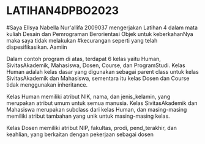 # LATIHAN4DPBO2023

#Saya Ellsya Nabella Nur'allifa 2009037 mengerjakan Latihan 4 dalam mata kuliah Desain dan Pemrograman Berorientasi Objek untuk keberkahanNya maka saya tidak melakukan #kecurangan seperti yang telah dispesifikasikan. Aamiin

Dalam contoh program di atas, terdapat 6 kelas yaitu Human, SivitasAkademik, Mahasiswa, Dosen, Course, dan ProgramStudi. Kelas Human adalah kelas dasar yang digunakan sebagai parent class untuk kelas SivitasAkademik dan Mahasiswa, sementara itu kelas Dosen dan Course tidak menggunakan inheritance.

Kelas Human memiliki atribut NIK, nama, dan jenis_kelamin, yang merupakan atribut umum untuk semua manusia. Kelas SivitasAkademik dan Mahasiswa merupakan subclass dari kelas Human, dan masing-masing memiliki atribut tambahan yang unik untuk masing-masing kelas.

Kelas Dosen memiliki atribut NIP, fakultas, prodi, pend_terakhir, dan keahlian, yang berkaitan dengan pekerjaan sebagai dosen
